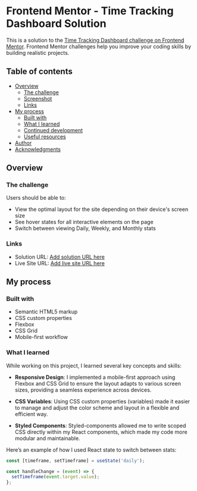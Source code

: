 # Frontend Mentor - Time Tracking Dashboard Solution

This is a solution to the [Time Tracking Dashboard challenge on Frontend Mentor](https://www.frontendmentor.io/challenges/time-tracking-dashboard-UIQ7167Jw). Frontend Mentor challenges help you improve your coding skills by building realistic projects. 

## Table of contents

- [Overview](#overview)
  - [The challenge](#the-challenge)
  - [Screenshot](#screenshot)
  - [Links](#links)
- [My process](#my-process)
  - [Built with](#built-with)
  - [What I learned](#what-i-learned)
  - [Continued development](#continued-development)
  - [Useful resources](#useful-resources)
- [Author](#author)
- [Acknowledgments](#acknowledgments)

## Overview

### The challenge

Users should be able to:

- View the optimal layout for the site depending on their device's screen size
- See hover states for all interactive elements on the page
- Switch between viewing Daily, Weekly, and Monthly stats



### Links

- Solution URL: [Add solution URL here](https://github.com/Paul-V-S-10/time-tracking-dashboard-main?tab=readme-ov-file#the-challenge)
- Live Site URL: [Add live site URL here](https://your-live-site-url.com)

## My process

### Built with

- Semantic HTML5 markup
- CSS custom properties
- Flexbox
- CSS Grid
- Mobile-first workflow

### What I learned

While working on this project, I learned several key concepts and skills:

- **Responsive Design**: I implemented a mobile-first approach using Flexbox and CSS Grid to ensure the layout adapts to various screen sizes, providing a seamless experience across devices.
  
  
- **CSS Variables**: Using CSS custom properties (variables) made it easier to manage and adjust the color scheme and layout in a flexible and efficient way.

- **Styled Components**: Styled-components allowed me to write scoped CSS directly within my React components, which made my code more modular and maintainable.

Here’s an example of how I used React state to switch between stats:

```js
const [timeframe, setTimeframe] = useState('daily');

const handleChange = (event) => {
  setTimeframe(event.target.value);
};
